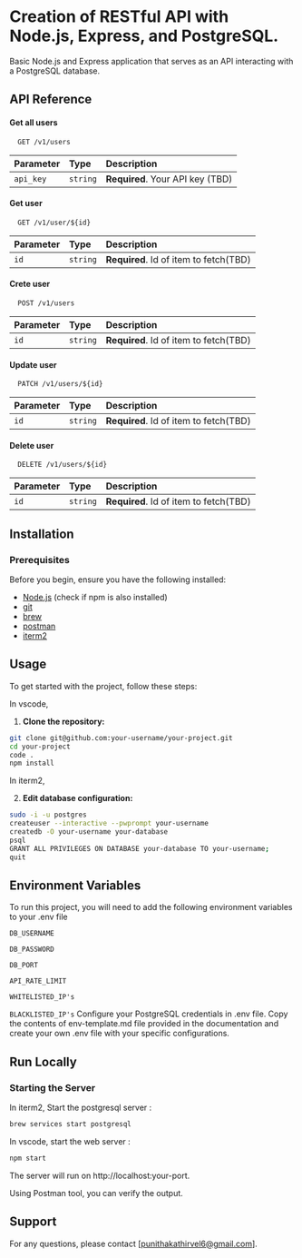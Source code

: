 # Creation of RESTful API with Node.js, Express, and PostgreSQL.

Basic Node.js and Express application that serves as an API interacting with a PostgreSQL database.

## API Reference

#### Get all users

```http
  GET /v1/users
```

| Parameter | Type     | Description                      |
| :-------- | :------- | :------------------------------- |
| `api_key` | `string` | **Required**. Your API key (TBD) |

#### Get user

```http
  GET /v1/user/${id}
```

| Parameter | Type     | Description                            |
| :-------- | :------- | :------------------------------------- |
| `id`      | `string` | **Required**. Id of item to fetch(TBD) |

#### Crete user

```http
  POST /v1/users
```

| Parameter | Type     | Description                            |
| :-------- | :------- | :------------------------------------- |
| `id`      | `string` | **Required**. Id of item to fetch(TBD) |

#### Update user

```http
  PATCH /v1/users/${id}
```

| Parameter | Type     | Description                            |
| :-------- | :------- | :------------------------------------- |
| `id`      | `string` | **Required**. Id of item to fetch(TBD) |

#### Delete user

```http
  DELETE /v1/users/${id}
```

| Parameter | Type     | Description                            |
| :-------- | :------- | :------------------------------------- |
| `id`      | `string` | **Required**. Id of item to fetch(TBD) |

## Installation

### Prerequisites

Before you begin, ensure you have the following installed:

- [Node.js](https://nodejs.org/) (check if npm is also installed)
- [git](https://git-scm.com/download/mac)
- [brew](https://brew.sh/)
- [postman](https://www.postman.com/downloads/)
- [iterm2](https://iterm2.com/)

## Usage

To get started with the project, follow these steps:

In vscode,

1. **Clone the repository:**

```bash
git clone git@github.com:your-username/your-project.git
cd your-project
code .
npm install
```

In iterm2,

2. **Edit database configuration:**

```bash
sudo -i -u postgres
createuser --interactive --pwprompt your-username
createdb -O your-username your-database
psql
GRANT ALL PRIVILEGES ON DATABASE your-database TO your-username;
quit
```

## Environment Variables

To run this project, you will need to add the following environment variables to your .env file

`DB_USERNAME`

`DB_PASSWORD`

`DB_PORT`

`API_RATE_LIMIT`

`WHITELISTED_IP's`

`BLACKLISTED_IP's`
Configure your PostgreSQL credentials in .env file. Copy the contents of env-template.md file provided in the documentation and create your own .env file with your specific configurations.

## Run Locally

### Starting the Server

In iterm2, Start the postgresql server :

```bash
brew services start postgresql
```

In vscode, start the web server :

```bash
npm start
```

The server will run on http://localhost:your-port.

Using Postman tool, you can verify the output.

## Support

For any questions, please contact [punithakathirvel6@gmail.com].
